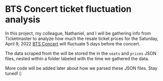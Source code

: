 # BTS Concert ticket fluctuation analysis

In this project, my colleague, Nathaniel, and I will be gathering info from Ticketmaster to analyze how much the resale ticket prices for the Saturday, April 9, 2022 [BTS Concert](https://www.ticketmaster.com/bts-permission-to-dance-on-stage-las-vegas-nevada-04-09-2022/event/17005C55B2C41B9C) will fluctuate 5 days before the concert.

The data scraped from the will be stored the in the `seats` and `prices` JSON files, nested within a folder labeled with the time we gathered the data.

More code will be added later about how we parsed these JSON files. Stay tuned! (:
